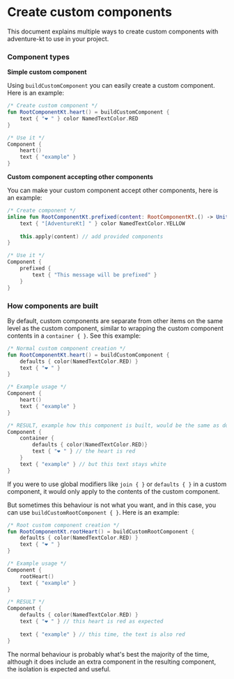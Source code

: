 # Create custom components

This document explains multiple ways to create custom components with adventure-kt to use in your project.

### Component types

**Simple custom component**

Using `buildCustomComponent` you can easily create a custom component. Here is an example:

```kotlin
/* Create custom component */
fun RootComponentKt.heart() = buildCustomComponent {
    text { "❤ " } color NamedTextColor.RED
}

/* Use it */
Component {
    heart()
    text { "example" }
}
```

**Custom component accepting other components**

You can make your custom component accept other components, here is an example:

```kotlin
/* Create component */
inline fun RootComponentKt.prefixed(content: RootComponentKt.() -> Unit) = buildCustomComponent {
    text { "[AdventureKt] " } color NamedTextColor.YELLOW
    
    this.apply(content) // add provided components
}

/* Use it */
Component {
    prefixed {
        text { "This message will be prefixed" }
    }
}
```

### How components are built

By default, custom components are separate from other items on the same level as the custom component, similar to wrapping the custom component contents in a `container { }`. See this example:

```kotlin
/* Normal custom component creation */
fun RootComponentKt.heart() = buildCustomComponent {
    defaults { color(NamedTextColor.RED) }
    text { "❤ " }
}

/* Example usage */
Component {
    heart()
    text { "example" }
}

/* RESULT, example how this component is built, would be the same as doing: */
Component {
    container {
        defaults { color(NamedTextColor.RED)}
        text { "❤ " } // the heart is red
    }
    text { "example" } // but this text stays white
}
```

If you were to use global modifiers like `join { }` or `defaults { }` in a custom component, it would only apply to the contents of the custom component.

But sometimes this behaviour is not what you want, and in this case, you can use `buildCustomRootComponent { }`. Here is an example:

```kotlin
/* Root custom component creation */
fun RootComponentKt.rootHeart() = buildCustomRootComponent {
    defaults { color(NamedTextColor.RED) }
    text { "❤ " }
}

/* Example usage */
Component {
    rootHeart()
    text { "example" }
}

/* RESULT */
Component {
    defaults { color(NamedTextColor.RED) }
    text { "❤ " } // this heart is red as expected
    
    text { "example" } // this time, the text is also red
}
```
The normal behaviour is probably what's best the majority of the time, although it does include an extra component in the resulting component, the isolation is expected and useful.
